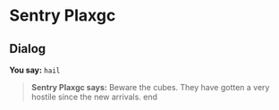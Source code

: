# Sentry Plaxgc
## Dialog

**You say:** `hail`



>**Sentry Plaxgc says:** Beware the cubes.  They have gotten a very hostile since the new arrivals.
end
